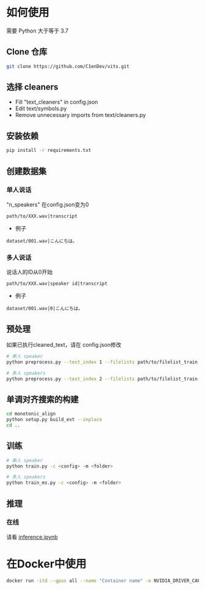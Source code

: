 # 如何使用
需要 Python 大于等于 3.7
## Clone 仓库
```sh
git clone https://github.com/C1enDev/vits.git
```
## 选择 cleaners
- Fill "text_cleaners" in config.json
- Edit text/symbols.py
- Remove unnecessary imports from text/cleaners.py
## 安装依赖
```sh
pip install -r requirements.txt
```
## 创建数据集
### 单人说话
"n_speakers" 在config.json变为0
```
path/to/XXX.wav|transcript
```
- 例子
```
dataset/001.wav|こんにちは。
```
### 多人说话
说话人的ID从0开始
```
path/to/XXX.wav|speaker id|transcript
```
- 例子
```
dataset/001.wav|0|こんにちは。
```
## 预处理
如果已执行cleaned_text，请在 config.json修改
```sh
# 单人 speaker
python preprocess.py --text_index 1 --filelists path/to/filelist_train.txt path/to/filelist_val.txt

# 多人 speakers
python preprocess.py --text_index 2 --filelists path/to/filelist_train.txt path/to/filelist_val.txt
```
## 单调对齐搜索的构建
```sh
cd monotonic_align
python setup.py build_ext --inplace
cd ..
```
## 训练
```sh
# 单人 speaker
python train.py -c <config> -m <folder>

# 多人 speakers
python train_ms.py -c <config> -m <folder>
```
## 推理
### 在线
请看 [inference.ipynb](inference.ipynb)
# 在Docker中使用

```sh
docker run -itd --gpus all --name "Container name" -e NVIDIA_DRIVER_CAPABILITIES=compute,utility -e NVIDIA_VISIBLE_DEVICES=all "Image name"
```

